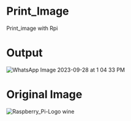 # Print_Image
Print_image with Rpi

# Output


![WhatsApp Image 2023-09-28 at 1 04 33 PM](https://github.com/RamkumarMohan6383/Print_Image/assets/95962773/23e74df9-ec3b-4940-ae49-7fa902887f9a)


# Original Image


![Raspberry_Pi-Logo wine](https://github.com/RamkumarMohan6383/Print_Image/assets/95962773/7bb9b043-d16d-4428-b04a-0593f9a9f105)
